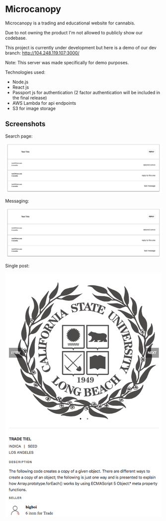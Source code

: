 # Microcanopy
Microcanopy is a trading and educational website for cannabis.

Due to not owning the product I'm not allowed to publicly show our codebase.

This project is currently under development but here is a demo of our dev branch:
http://104.248.119.107:3000/

Note: This server was made specifically for demo purposes.

Technologies used:

- Node.js 
- React js
- Passport js for authentication (2 factor authentication will be included in the final release)
- AWS Lambda for api endpoints
- S3 for image storage

## Screenshots

Search page:

![Alt Home Page](/README/message.png?raw=true)

Messaging:

![Alt Signup Page](/README/message.png?raw=true)

Single post:

![Alt Dashboard](/README/singlepost.png?raw=true)
